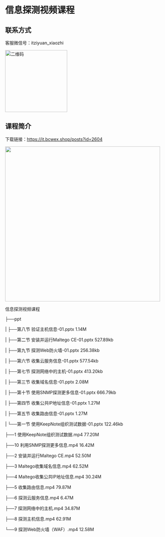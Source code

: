 # 信息探测视频课程

## 联系方式

客服微信号：itziyuan_xiaozhi

<img src="https://ziyuanyun.oss-cn-guangzhou.aliyuncs.com/common/20240614073449/666b82192834a.jpg" width="200" height="200" alt="二维码">

## 课程简介

下载链接：https://it.bcwex.shop/posts?id=2604

<img src="https://ziyuanyun.oss-cn-guangzhou.aliyuncs.com/yun/20240515184135/6644915f5f2de.jpg" width="500" alt="">

  信息探测视频课程



 ├──ppt

 | ├──第八节 验证主机信息-01.pptx 1.14M

 | ├──第二节 安装并运行Maltego CE-01.pptx 527.89kb

 | ├──第九节 探测Web防火墙-01.pptx 256.38kb

 | ├──第六节 收集云服务信息-01.pptx 577.54kb

 | ├──第七节 探测网络中的主机-01.pptx 413.20kb

 | ├──第三节 收集域名信息-01.pptx 2.08M

 | ├──第十节 使用SNMP探测更多信息-01.pptx 666.79kb

 | ├──第四节 收集公共IP地址信息-01.pptx 1.27M

 | ├──第五节 收集路由信息-01.pptx 1.27M

 | └──第一节 使用KeepNote组织测试数据-01.pptx 122.46kb

 ├──1 使用KeepNote组织测试数据.mp4 77.20M

 ├──10 利用SNMP探测更多信息.mp4 16.42M

 ├──2 安装并运行Maltego CE.mp4 52.50M

 ├──3 Maltego收集域名信息.mp4 62.52M

 ├──4 Maltego收集公共IP地址信息.mp4 30.24M

 ├──5 收集路由信息.mp4 79.87M

 ├──6 探测云服务信息.mp4 6.47M

 ├──7 探测网络中的主机.mp4 34.87M

 ├──8 探测主机信息.mp4 62.91M

 └──9 探测Web防火墙（WAF）.mp4 12.58M

  